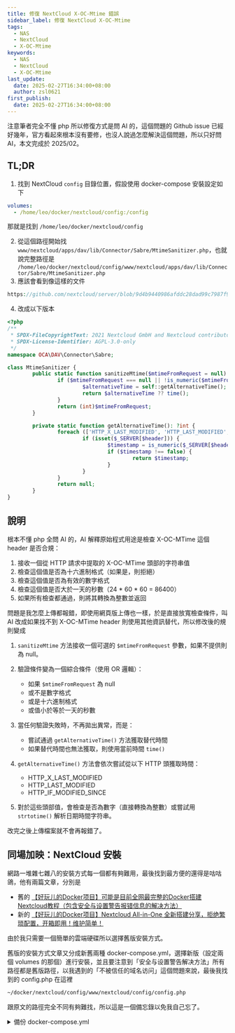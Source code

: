 ```yaml
---
title: 修復 NextCloud X-OC-Mtime 錯誤
sidebar_label: 修復 NextCloud X-OC-Mtime
tags:
  - NAS
  - NextCloud
  - X-OC-Mtime
keywords:
  - NAS
  - NextCloud
  - X-OC-Mtime
last_update:
  date: 2025-02-27T16:34:00+08:00
  author: zsl0621
first_publish:
  date: 2025-02-27T16:34:00+08:00
---
```


注意筆者完全不懂 php 所以修復方式是問 AI 的，這個問題的 Github issue 已經好幾年，官方看起來根本沒有要修，也沒人說過怎麼解決這個問題，所以只好問 AI，本文完成於 2025/02。

## TL;DR

1. 找到 NextCloud `config` 目錄位置，假設使用 docker-compose 安裝設定如下

```yaml
volumes:
  - /home/leo/docker/nextcloud/config:/config
```

那就是找到 `/home/leo/docker/nextcloud/config`

2. 從這個路徑開始找 `www/nextcloud/apps/dav/lib/Connector/Sabre/MtimeSanitizer.php`，也就說完整路徑是 `/home/leo/docker/nextcloud/config/www/nextcloud/apps/dav/lib/Connector/Sabre/MtimeSanitizer.php`
3. 應該會看到像這樣的文件

```php reference title="MtimeSanitizer.php"
https://github.com/nextcloud/server/blob/9d4b9440986afddc28dad99c7987f9c31513ae9f/apps/dav/lib/Connector/Sabre/MtimeSanitizer.php
```

4. 改成以下版本

```php
<?php
/**
 * SPDX-FileCopyrightText: 2021 Nextcloud GmbH and Nextcloud contributors
 * SPDX-License-Identifier: AGPL-3.0-only
 */
namespace OCA\DAV\Connector\Sabre;

class MtimeSanitizer {
        public static function sanitizeMtime($mtimeFromRequest = null): int {
                if ($mtimeFromRequest === null || !is_numeric($mtimeFromRequest) || preg_match('/^\s*0[xX]/', $mtimeFromRequest) || (int)$mtimeFromRequest <= 24 * 60 * 60) {
                        $alternativeTime = self::getAlternativeTime();
                        return $alternativeTime ?? time();
                }
                return (int)$mtimeFromRequest;
        }

        private static function getAlternativeTime(): ?int {
                foreach (['HTTP_X_LAST_MODIFIED', 'HTTP_LAST_MODIFIED', 'HTTP_IF_MODIFIED_SINCE'] as $header) {
                        if (isset($_SERVER[$header])) {
                                $timestamp = is_numeric($_SERVER[$header]) ? (int)$_SERVER[$header] : strtotime($_SERVER[$header]);
                                if ($timestamp !== false) {
                                        return $timestamp;
                                }
                        }
                }
                return null;
        }
}
```

## 說明

根本不懂 php 全問 AI 的，AI 解釋原始程式用途是檢查 X-OC-MTime 這個 header 是否合規：

1. 接收一個從 HTTP 請求中提取的 X-OC-MTime 頭部的字符串值
2. 檢查這個值是否為十六進制格式（如果是，則拒絕）
3. 檢查這個值是否為有效的數字格式
4. 檢查這個值是否大於一天的秒數（24 * 60 * 60 = 86400）
5. 如果所有檢查都通過，則將其轉換為整數並返回

問題是我怎麼上傳都報錯，即使用網頁版上傳也一樣，於是直接放寬檢查條件，叫 AI 改成如果找不到 X-OC-MTime header 則使用其他資訊替代，所以修改後的規則變成

1. `sanitizeMtime` 方法接收一個可選的 `$mtimeFromRequest` 參數，如果不提供則為 null。

2. 驗證條件變為一個綜合條件（使用 OR 邏輯）：
   - 如果 `$mtimeFromRequest` 為 null
   - 或不是數字格式
   - 或是十六進制格式
   - 或值小於等於一天的秒數

3. 當任何驗證失敗時，不再拋出異常，而是：
   - 嘗試通過 `getAlternativeTime()` 方法獲取替代時間
   - 如果替代時間也無法獲取，則使用當前時間 `time()`

4. `getAlternativeTime()` 方法會依次嘗試從以下 HTTP 頭獲取時間：
   - HTTP_X_LAST_MODIFIED
   - HTTP_LAST_MODIFIED
   - HTTP_IF_MODIFIED_SINCE

5. 對於這些頭部值，會檢查是否為數字（直接轉換為整數）或嘗試用 `strtotime()` 解析日期時間字符串。

改完之後上傳檔案就不會再報錯了。

## 同場加映：NextCloud 安裝

網路一堆雜七雜八的安裝方式每一個都有夠難用，最後找到最方便的還得是咕咕鴿，他有兩篇文章，分別是

- 舊的 [【好玩儿的Docker项目】可能是目前全网最完整的Docker搭建Nextcloud教程（包含安全与设置警告报错信息的解决方法）](https://blog.laoda.de/archives/docker-compose-install-nextcloud) 
- 新的 [【好玩儿的Docker项目】Nextcloud All-in-One 全新搭建分享，拒绝繁琐配置，开箱即用！维护简单！](https://blog.laoda.de/archives/docker-compose-install-nextcloud-aio)

由於我只需要一個簡單的雲端硬碟所以選擇舊版安裝方式。

舊版的安裝方式文章又分成新舊兩種 docker-compose.yml，選擇新版（設定兩個 volumes 的那個）進行安裝，並且要注意到「安全与设置警告解决方法」所有路徑都是舊版路徑，以我遇到的「不被信任的域名访问」這個問題來說，最後我找到的 config.php 在這裡

```sh
~/docker/nextcloud/config/www/nextcloud/config/config.php
```

跟原文的路徑完全不同有夠難找，所以這是一個備忘錄以免我自己忘了。

<details>

<summary>備份 docker-compose.yml</summary>

避免哪天他網站掛了所以備份在這裡，完整搭建請看[咕咕鴿的網站](https://blog.laoda.de/archives/docker-compose-install-nextcloud)

```yaml
services:
  nextcloud:
    image: lscr.io/linuxserver/nextcloud:latest
    container_name: nextcloud
    environment:
      - PUID=1000
      - PGID=1000
      - TZ=Asia/Shanghai
      - MYSQL_HOST=mysql
      - MYSQL_DATABASE=nextcloud
      - MYSQL_USER=nextcloud
      - MYSQL_PASSWORD=nextcloud
    volumes:
      - /home/leo/docker/nextcloud/config:/config
      - /home/leo/docker/nextcloud/data:/data
    ports:
      - 4433:443
    restart: unless-stopped

  mysql:
    image: mysql:8.0
    container_name: nextcloud-db
    restart: unless-stopped
    environment:
      - MYSQL_DATABASE=nextcloud
      - MYSQL_USER=nextcloud
      - MYSQL_PASSWORD=nextcloud
      - MYSQL_ROOT_PASSWORD=nextcloud
    volumes:
      - /root/data/docker_data/nextcloud/db:/var/lib/mysql
```

</details>
